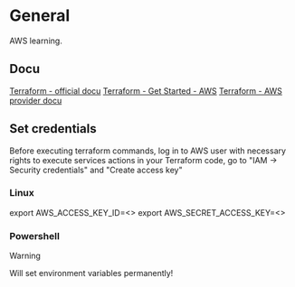# General
AWS learning.

## Docu
[Terraform - official docu](https://www.terraform.io/)
[Terraform - Get Started - AWS](https://developer.hashicorp.com/terraform/tutorials/aws-get-started)
[Terraform - AWS provider docu](https://registry.terraform.io/providers/hashicorp/aws/latest/docs)

## Set credentials
Before executing terraform commands, log in to AWS user with necessary rights to execute services actions in your Terraform code, go to "IAM -> Security credentials" and "Create access key"

### Linux
export AWS_ACCESS_KEY_ID=<>
export AWS_SECRET_ACCESS_KEY=<>

### Powershell
> [!WARNING]  
> Will set environment variables permanently!

[System.Environment]::SetEnvironmentVariable('AWS_ACCESS_KEY_ID','<>')
[System.Environment]::SetEnvironmentVariable('AWS_SECRET_ACCESS_KEY','<>')